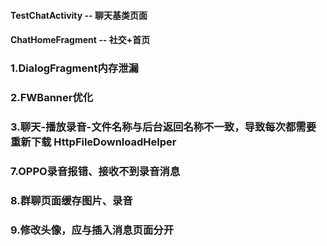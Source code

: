 #### TestChatActivity -- 聊天基类页面
#### ChatHomeFragment -- 社交+首页

### 1.DialogFragment内存泄漏
### 2.FWBanner优化
### 3.聊天-播放录音-文件名称与后台返回名称不一致，导致每次都需要重新下载 HttpFileDownloadHelper
### 7.OPPO录音报错、接收不到录音消息
### 8.群聊页面缓存图片、录音
### 9.修改头像，应与插入消息页面分开